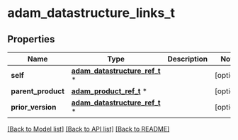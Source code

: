 # adam_datastructure_links_t

## Properties
Name | Type | Description | Notes
------------ | ------------- | ------------- | -------------
**self** | [**adam_datastructure_ref_t**](adam_datastructure_ref.md) \* |  | [optional] 
**parent_product** | [**adam_product_ref_t**](adam_product_ref.md) \* |  | [optional] 
**prior_version** | [**adam_datastructure_ref_t**](adam_datastructure_ref.md) \* |  | [optional] 

[[Back to Model list]](../README.md#documentation-for-models) [[Back to API list]](../README.md#documentation-for-api-endpoints) [[Back to README]](../README.md)


